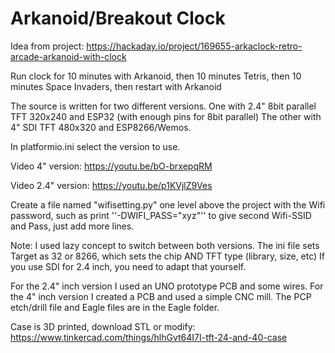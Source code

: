 # Arkanoid/Breakout Clock

Idea from project: 
https://hackaday.io/project/169655-arkaclock-retro-arcade-arkanoid-with-clock

Run clock for 10 minutes with Arkanoid, then 10 minutes Tetris, then 10 minutes Space Invaders, then restart with Arkanoid



The source is written for two different versions.
One with 2.4" 8bit parallel TFT 320x240 and ESP32 (with enough pins for 8bit parallel)
The other with 4" SDI TFT 480x320 and ESP8266/Wemos.


In platformio.ini select the version to use.


Video 4" version:
https://youtu.be/bO-brxepqRM

Video 2.4" version:
https://youtu.be/p1KVjlZ9Ves


Create a file named "wifisetting.py" one level above the project with the Wifi password, such as
print '\'-DWIFI_PASS=\"xyz\"\''
to give second Wifi-SSID and Pass, just add more lines.

Note:
I used lazy concept to switch between both versions.
The ini file sets Target as 32 or 8266, which sets the chip AND TFT type (library, size, etc)
If you use SDI for 2.4 inch, you need to adapt that yourself.

For the 2.4" inch version I used an UNO prototype PCB and some wires.
For the 4" inch version I created a PCB and used a simple CNC mill.
The PCP etch/drill file and Eagle files are in the Eagle folder.


Case is 3D printed, download STL or modify:
https://www.tinkercad.com/things/hlhGvt64I7I-tft-24-and-40-case


